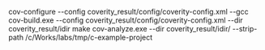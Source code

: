 cov-configure --config coverity_result/config/coverity-config.xml --gcc
cov-build.exe --config coverity_result/config/coverity-config.xml --dir coverity_result/idir make
cov-analyze.exe --dir coverity_result/idir/ --strip-path /c/Works/labs/tmp/c-example-project
